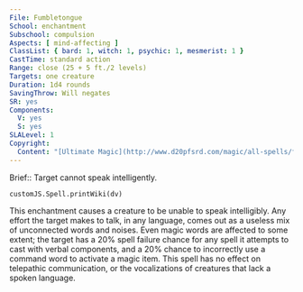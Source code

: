 ```yaml
---
File: Fumbletongue
School: enchantment
Subschool: compulsion
Aspects: [ mind-affecting ]
ClassList: { bard: 1, witch: 1, psychic: 1, mesmerist: 1 }
CastTime: standard action
Range: close (25 + 5 ft./2 levels)
Targets: one creature
Duration: 1d4 rounds
SavingThrow: Will negates
SR: yes
Components:
  V: yes
  S: yes
SLALevel: 1
Copyright:
  Content: "[Ultimate Magic](http://www.d20pfsrd.com/magic/all-spells/f/fumbletongue)"
---
```

Brief:: Target cannot speak intelligently.

```dataviewjs
customJS.Spell.printWiki(dv)
```

This enchantment causes a creature to be unable to speak intelligibly. Any effort the target makes to talk, in any language, comes out as a useless mix of unconnected words and noises. Even magic words are affected to some extent; the target has a 20% spell failure chance for any spell it attempts to cast with verbal components, and a 20% chance to incorrectly use a command word to activate a magic item.  This spell has no effect on telepathic communication, or the vocalizations of creatures that lack a spoken language.
